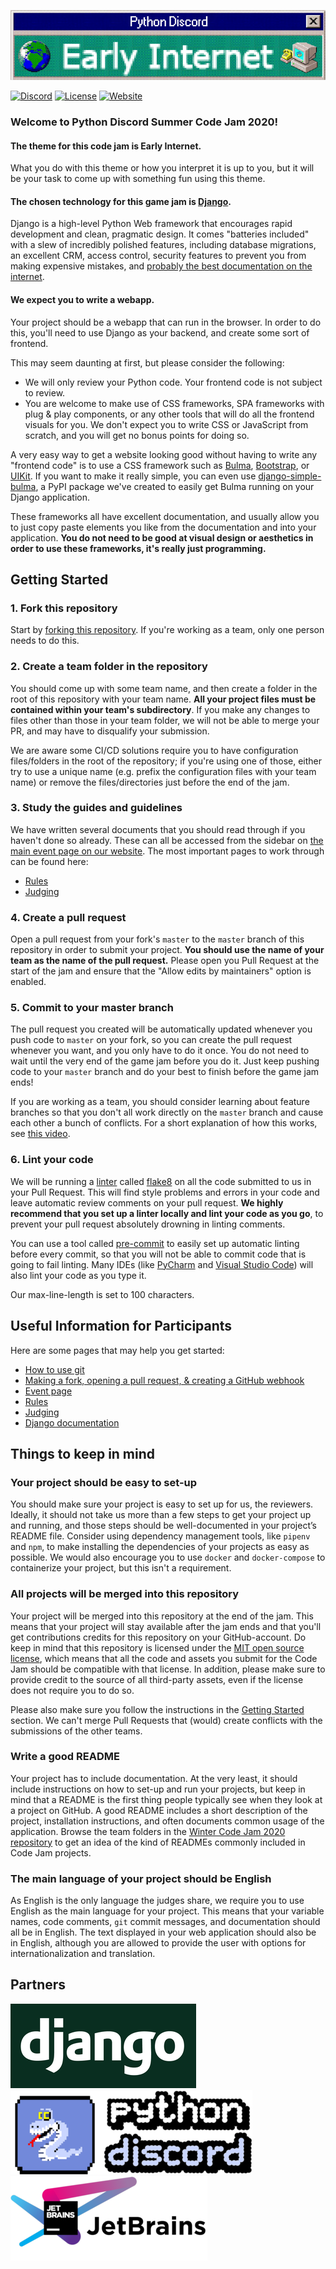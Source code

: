 ![Early Internet Theme Banner](early_internet_banner.png)

[![Discord](https://img.shields.io/static/v1?label=Python%20Discord&logo=discord&message=%3E40k%20members&color=%237289DA&logoColor=white)](https://discord.gg/2B963hn)
[![License](https://img.shields.io/github/license/python-discord/bot)](LICENSE)
[![Website](https://img.shields.io/badge/website-visit-brightgreen)][7]

### Welcome to Python Discord Summer Code Jam 2020!

#### The theme for this code jam is **Early Internet**.

What you do with this theme or how you interpret it is up to you, but it will be your task to come up with something fun using this theme.

#### The chosen technology for this game jam is [Django][6].

Django is a high-level Python Web framework that encourages rapid development and clean, pragmatic design. It comes "batteries included" with a slew of incredibly polished features, including database migrations, an excellent CRM, access control, security features to prevent you from making expensive mistakes, and [probably the best documentation on the internet][1].

#### We expect you to write a webapp.

Your project should be a webapp that can run in the browser. In order to do this, you'll need to use Django as your backend, and create some sort of frontend.

This may seem daunting at first, but please consider the following:
- We will only review your Python code. Your frontend code is not subject to review.
- You are welcome to make use of CSS frameworks, SPA frameworks with plug & play components, or any other tools that will do all the frontend visuals for you. We don't expect you to write CSS or JavaScript from scratch, and you will get no bonus points for doing so.

A very easy way to get a website looking good without having to write any "frontend code" is to use a CSS framework such as [Bulma], [Bootstrap], or [UIKit]. If you want to make it really simple, you can even use [django-simple-bulma], a PyPI package we've created to easily get Bulma running on your Django application.

These frameworks all have excellent documentation, and usually allow you to just copy paste elements you like from the documentation and into your application. **You do not need to be good at visual design or aesthetics in order to use these frameworks, it's really just programming.**

## Getting Started

### 1. Fork this repository

Start by [forking this repository][3]. If you're working as a team, only one person needs to do this.

### 2. Create a team folder in the repository

You should come up with some team name, and then create a folder in the root of this repository with your team name. **All your project files must be contained within your team's subdirectory**. If you make any changes to files other than those in your team folder, we will not be able to merge your PR, and may have to disqualify your submission.

We are aware some CI/CD solutions require you to have configuration files/folders in the root of the repository; if you're using one of those, either try to use a unique name (e.g. prefix the configuration files with your team name) or remove the files/directories just before the end of the jam.

### 3. Study the guides and guidelines

We have written several documents that you should read through if you haven't done so already. These can all be accessed from the sidebar on [the main event page on our website][5]. The most important pages to work through can be found here:

- [Rules]
- [Judging]

### 4. Create a pull request

Open a pull request from your fork's `master` to the `master` branch of this repository in order to submit your project. **You should use the name of your team as the name of the pull request.** Please open you Pull Request at the start of the jam and ensure that the "Allow edits by maintainers" option is enabled. 

### 5. Commit to your master branch

The pull request you created will be automatically updated whenever you push code to `master` on your fork, so you can create the pull request whenever you want, and you only have to do it once. You do not need to wait until the very end of the game jam before you do it. Just keep pushing code to your `master` branch and do your best to finish before the game jam ends!

If you are working as a team, you should consider learning about feature branches so that you don't all work directly on the `master` branch and cause each other a bunch of conflicts. For a short explanation of how this works, see [this video][2].

### 6. Lint your code

We will be running a [linter] called [flake8] on all the code submitted to us in your Pull Request. This will find style problems and errors in your code and leave automatic review comments on your pull request. **We highly recommend that you set up a linter locally and lint your code as you go**, to prevent your pull request absolutely drowning in linting comments.

You can use a tool called [pre-commit] to easily set up automatic linting before every commit, so that you will not be able to commit code that is going to fail linting. Many IDEs (like [PyCharm] and [Visual Studio Code]) will also lint your code as you type it.

Our max-line-length is set to 100 characters.

## Useful Information for Participants

Here are some pages that may help you get started:

- [How to use git](https://pythondiscord.com/pages/code-jams/using-git/)
- [Making a fork, opening a pull request, & creating a GitHub webhook](https://pythondiscord.com/pages/code-jams/pull-request/)
- [Event page][5]
- [Rules]
- [Judging]
- [Django documentation][1]

## Things to keep in mind

### Your project should be easy to set-up
You should make sure your project is easy to set up for us, the reviewers. Ideally, it should not take us more than a few steps to get your project up and running, and those steps should be well-documented in your project’s README file. Consider using dependency management tools, like `pipenv` and `npm`, to make installing the dependencies of your projects as easy as possible. We would also encourage you to use `docker` and `docker-compose` to containerize your project, but this isn't a requirement.

### All projects will be merged into this repository
Your project will be merged into this repository at the end of the jam. This means that your project will stay available after the jam ends and that you'll get contributions credits for this repository on your GitHub-account. Do keep in mind that this repository is licensed under the [MIT open source license], which means that all the code and assets you submit for the Code Jam should be compatible with that license. In addition, please make sure to provide credit to the source of all third-party assets, even if the license does not require you to do so. 

Please also make sure you follow the instructions in the [Getting Started](#getting-started) section. We can't merge Pull Requests that (would) create conflicts with the submissions of the other teams.

### Write a good README
Your project has to include documentation. At the very least, it should include instructions on how to set-up and run your projects, but keep in mind that a README is the first thing people typically see when they look at a project on GitHub. A good README includes a short description of the project, installation instructions, and often documents common usage of the application. Browse the team folders in the [Winter Code Jam 2020 repository][4] to get an idea of the kind of READMEs commonly included in Code Jam projects.

### The main language of your project should be English
As English is the only language the judges share, we require you to use English as the main language for your project. This means that your variable names, code comments, `git` commit messages, and documentation should all be in English. The text displayed in your web application should also be in English, although you are allowed to provide the user with options for internationalization and translation.

## Partners

[![django](django_logo.png)][6] [![pydis](early_pydis_logo.png)][7] [![jetbrains](jetbrains_logo.png)](https://jetbrains.com)

[1]: https://docs.djangoproject.com/en/3.0/
[2]: https://www.youtube.com/watch?v=j7YDbrS9I48
[3]: https://github.com/python-discord/summer-code-jam-2020/fork
[4]: https://github.com/python-discord/code-jam-6
[5]: https://pythondiscord.com/pages/code-jams/code-jam-7/
[6]: https://www.djangoproject.com/
[7]: https://pythondiscord.com
[Bulma]: https://bulma.io/
[Bootstrap]: https://getbootstrap.com/
[UIKit]: https://getuikit.com/
[django-simple-bulma]: https://github.com/python-discord/django-simple-bulma
[Rules]: https://pythondiscord.com/pages/code-jams/code-jam-7/rules/
[Judging]: https://pythondiscord.com/pages/code-jams/judging/
[linter]: https://realpython.com/python-code-quality/#linters
[flake8]: https://flake8.pycqa.org/en/latest/
[pre-commit]: https://pre-commit.com/
[PyCharm]: https://www.jetbrains.com/pycharm/
[Visual Studio Code]: https://code.visualstudio.com/
[MIT open source license]: https://opensource.org/licenses/MIT
